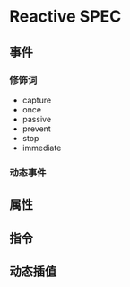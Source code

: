 # Reactive SPEC

## 事件

### 修饰词

* capture
* once
* passive
* prevent
* stop
* immediate

### 动态事件

## 属性

## 指令

## 动态插值
